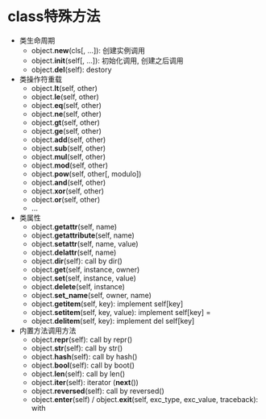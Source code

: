 # class特殊方法
- 类生命周期
  - object.__new__(cls[, ...]): 创建实例调用
  - object.__init__(self[, ...]): 初始化调用, 创建之后调用
  - object.__del__(self): destory
- 类操作符重载
  - object.__lt__(self, other)
  - object.__le__(self, other)
  - object.__eq__(self, other)
  - object.__ne__(self, other)
  - object.__gt__(self, other)
  - object.__ge__(self, other)
  - object.__add__(self, other)
  - object.__sub__(self, other)
  - object.__mul__(self, other)
  - object.__mod__(self, other)
  - object.__pow__(self, other[, modulo])
  - object.__and__(self, other)
  - object.__xor__(self, other)
  - object.__or__(self, other)
  - ...
- 类属性
  - object.__getattr__(self, name)
  - object.__getattribute__(self, name)
  - object.__setattr__(self, name, value)
  - object.__delattr__(self, name)
  - object.__dir__(self): call by dir()
  - object.__get__(self, instance, owner)
  - object.__set__(self, instance, value)
  - object.__delete__(self, instance)
  - object.__set_name__(self, owner, name)
  - object.__getitem__(self, key): implement self[key]
  - object.__setitem__(self, key, value): implement self[key] =
  - object.__delitem__(self, key): implement del self[key]
- 内置方法调用方法
  - object.__repr__(self): call by repr()
  - object.__str__(self): call by str()
  - object.__hash__(self): call by hash()
  - object.__bool__(self): call by boot()
  - object.__len__(self): call by len()
  - object.__iter__(self): iterator (__next__())
  - object.__reversed__(self): call by reversed()
  - object.__enter__(self) / object.__exit__(self, exc_type, exc_value, traceback): with